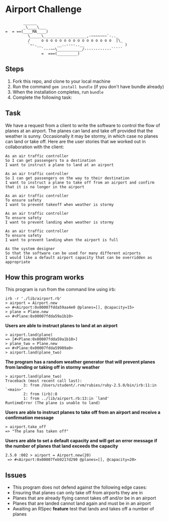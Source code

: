 Airport Challenge
=================

```
        ______
        _\____\___
=  = ==(____MA____)
          \_____\___________________,-~~~~~~~`-.._
          /     o o o o o o o o o o o o o o o o  |\_
          `~-.__       __..----..__                  )
                `---~~\___________/------------`````
                =  ===(_________)

```

Steps
-------

1. Fork this repo, and clone to your local machine
2. Run the command `gem install bundle` (if you don't have bundle already)
3. When the installation completes, run `bundle`
4. Complete the following task:

Task
-----

We have a request from a client to write the software to control the flow of planes at an airport. The planes can land and take off provided that the weather is sunny. Occasionally it may be stormy, in which case no planes can land or take off.  Here are the user stories that we worked out in collaboration with the client:

```
As an air traffic controller 
So I can get passengers to a destination 
I want to instruct a plane to land at an airport

As an air traffic controller 
So I can get passengers on the way to their destination 
I want to instruct a plane to take off from an airport and confirm that it is no longer in the airport

As an air traffic controller 
To ensure safety 
I want to prevent takeoff when weather is stormy 

As an air traffic controller 
To ensure safety 
I want to prevent landing when weather is stormy 

As an air traffic controller 
To ensure safety 
I want to prevent landing when the airport is full 

As the system designer
So that the software can be used for many different airports
I would like a default airport capacity that can be overridden as appropriate
```

How this program works
-----

This program is run from the command line using irb:
```
irb -r './lib/airport.rb'
> airport = Airport.new
=> #<Airport:0x00007fdda59aa4e0 @planes=[], @capacity=15> 
> plane = Plane.new
=> #<Plane:0x00007fdda59a1b10>
```

**Users are able to instruct planes to land at an airport**
```
> airport.land(plane)
=> [#<Plane:0x00007fdda59a1b10>] 
> plane_two = Plane.new
=> #<Plane:0x00007fdda59909a0>
> airport.land(plane_two)
```

**The program has a random weather generator that will prevent planes from landing or taking off in stormy weather**
```
> airport.land(plane_two)
Traceback (most recent call last):
        3: from /Users/student/.rvm/rubies/ruby-2.5.0/bin/irb:11:in `<main>'
        2: from (irb):8
        1: from ../lib/airport.rb:13:in `land'
RuntimeError (The plane is unable to land)

```

**Users are able to instruct planes to take off from an airport and receive a confirmation message**
```
> airport.take_off
=> "The plane has taken off" 
```

**Users are able to set a default capacity and will get an error message if the number of planes that land exceeds the capacity**
```
2.5.0 :002 > airport = Airport.new(20)
 => #<Airport:0x00007feb9217d290 @planes=[], @capacity=20>
```

Issues
-----
* This program does not defend against the following edge cases:
* Ensuring that planes can only take off from airports they are in
* Planes that are already flying cannot takes off and/or be in an airport
* Planes that are landed cannot land again and must be in an airport
* Awaiting an RSpec **feature** test that lands and takes off a number of planes
